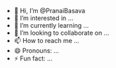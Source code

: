 - 👋 Hi, I’m @PranaiBasava
- 👀 I’m interested in ...
- 🌱 I’m currently learning ...
- 💞️ I’m looking to collaborate on ...
- 📫 How to reach me ...
- 😄 Pronouns: ...
- ⚡ Fun fact: ...

<!---
PranaiBasava/PranaiBasava is a ✨ special ✨ repository because its `README.md` (this file) appears on your GitHub profile.
You can click the Preview link to take a look at your changes.
--->
